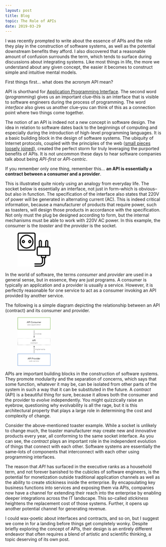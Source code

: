 ```yaml
---
layout: post
title: Blog
topic: The Role of APIs
date: 2019-03-29
---
```

<div class="content" markdown="1">
I was recently prompted to write about the essence of APIs and the role they play in the construction of software systems, as well as the potential downstream benefits they afford. I also discovered that a reasonable amount of confusion surrounds the term, which tends to surface during discussions about integrating systems. Like most things in life, the more we understand about any given concept, the easier
it becomes to construct simple and intuitive mental models.

First things first... what does the acronym API mean?

API is shorthand for [Application Programming Interface](https://en.wikipedia.org/wiki/Application_programming_interface). The second word (_programming_) gives us an important clue–this is an interface that is visible to software engineers during the process of programming. The word _interface_ also gives us another clue–you can think of this as a connection point where two things come together.

The notion of an API is indeed not a new concept in software design. The idea in relation to software dates back to the beginnings of computing and especially during the introduction of high-level programming languages. It is a basic building block in the design of software systems. The ubiquity of Internet protocols, coupled with the principles of the web ([small pieces loosely joined](https://www.smallpieces.com/)), created the perfect storm for truly leveraging the purported benefits of APIs. It is not uncommon these
days to hear software companies talk about being _API-first_ or _API-centric_.

If you remember only one thing, remember this... **an API is essentially a contract between a consumer and a provider**.

This is illustrated quite nicely using an analogy from everyday life. The socket below is essentially an interface, not just in form–which is obvious–but also in function. The specification of the interface also states that 220V of power will be generated in alternating current (AC). This is indeed critical information, because a manufacturer of products that require power, such as toasters, will design those
products in accordance with the specification. Not only must the plug be designed according to form, but the internal mechanisms must be able to work with 220V AC power. In this example, the consumer is the _toaster_ and the _provider_ is the socket.

<figure class="image">
    <img src="/images/socket-and-plug.png" style="width:25%">
</figure>

In the world of software, the terms _consumer_ and _provider_ are used in a general sense, but in essence, they are just programs. A consumer is typically an application and a provider is usually a service. However, it is perfectly reasonable for one service to act as a consumer invoking an API provided by another service.

The following is a simple diagram depicting the relationship between an API (contract) and its consumer and provider.

<figure class="image">
    <img src="/images/api-high-level.png" style="width:25%">
</figure>

APIs are important building blocks in the construction of software systems. They promote modularity and the separation of concerns, which says that some function, whatever it may be, can be isolated from other parts of the system in such a way that it can be substituted in the future. A _contract_ (API) is a beautiful thing for sure, because it allows both the consumer and the provider to _evolve_ independently. You might quizzically raise an eyebrow, questioning why evolvability is all the rage, but it is this architectural property that plays a large role in determining the cost and complexity of change.

Consider the above-mentioned toaster example. While a socket is unlikely to change much, the toaster manufacturer may create new and innovative products every year, all conforming to the same socket interface. As you can see, the _contract_ plays an important role in the independent evolution of things that connect with each other. Software systems are essentially the same–lots of components that interconnect with each other using programming interfaces.

The reason that _API_ has surfaced in the executive ranks as a household term, and not forever banished to the cubicles of software engineers, is the potential for monetization outside traditional application channels as well as the ability to create stickiness inside the enterprise. By encapsulating key business functions into services and exposing them via APIs, companies now have a channel for extending their reach into the enterprise by enabling deeper integrations across the IT landscape. This so-called _stickiness_ heightens the replacement cost of those systems. Further, it opens up another potential channel for generating revenue.

I could wax-poetic about interfaces and contracts, and so on, but I suggest we come in for a landing before things get completely wonky. Despite briefly exploring the concept of APIs, their design is an entirely different endeavor that often requires a blend of artistic and scientific thinking, a topic deserving of its own post.
</div>
